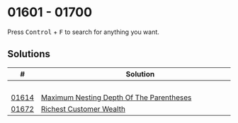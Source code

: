 # 01601 - 01700

Press <kbd>Control</kbd> + <kbd>F</kbd> to search for anything you want.

## Solutions
| # | Solution | Topic | Difficulty |
| --- | --- | --- | --- |
| | &emsp;&emsp;&emsp;&emsp;&emsp;&emsp;&emsp;&emsp;&emsp;&emsp;&emsp;&emsp;&emsp;&emsp;&emsp;&emsp;&emsp;&emsp;&emsp;&emsp;&emsp;&emsp;&emsp;&emsp;&emsp;&emsp;&emsp;&emsp; | &emsp;&emsp;&emsp;&emsp;&emsp;&emsp;&emsp;&emsp;&emsp;&emsp; | |  
| [01614](https://leetcode.com/problems/maximum-nesting-depth-of-the-parentheses/) | [Maximum Nesting Depth Of The Parentheses](01614-maximum-nesting-depth-of-the-parentheses.cpp) | `String` | Easy |  
| [01672](https://leetcode.com/problems/richest-customer-wealth/) | [Richest Customer Wealth](01672-richest-customer-wealth.cpp) | `Matrix` | Easy |  
